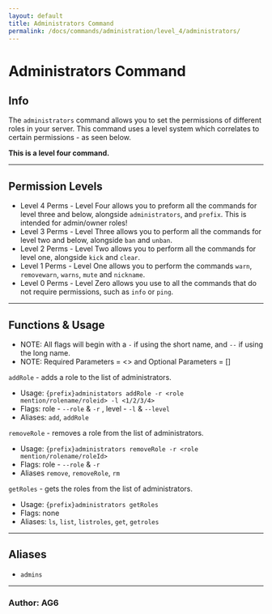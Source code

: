 ```yaml
---
layout: default
title: Administrators Command
permalink: /docs/commands/administration/level_4/administrators/
---
```


# Administrators Command
## Info
The `administrators` command allows you to set the permissions of different roles in your server. This command uses a level system which correlates to certain permissions - as seen below. 

**This is a level four command.**

---
## Permission Levels

* Level 4 Perms - Level Four allows you to preform all the commands for level three and below, alongside `administrators`, and `prefix`. This is intended for admin/owner roles!
* Level 3 Perms - Level Three allows you to perform all the commands for level two and below, alongside `ban` and `unban`.   
* Level 2 Perms - Level Two allows you to perform all the commands for level one, alongside `kick` and `clear`.  
* Level 1 Perms - Level One allows you to perform the commands `warn`, `removewarn`, `warns`, `mute` and `nickname`.
* Level 0 Perms - Level Zero allows you use to all the commands that do not require permissions, such as `info` or `ping`.
---

## Functions & Usage

* NOTE: All flags will begin with a `-` if using the short name, and `--` if using the long name.
* NOTE: Required Parameters = <> and Optional Parameters = []

`addRole` - adds a role to the list of administrators.
* Usage: `{prefix}administators addRole -r <role mention/rolename/roleid> -l <1/2/3/4>` 
* Flags: role - `--role` & `-r` , level - `-l` & `--level`
* Aliases: `add`, `addRole`

`removeRole` - removes a role from the list of administrators.
* Usage: `{prefix}administrators removeRole -r <role mention/rolename/roleId>`
* Flags: role - `--role` & `-r`
* Aliases `remove`, `removeRole`, `rm`

`getRoles` - gets the roles from the list of administrators.
* Usage: `{prefix}administrators getRoles`
* Flags: none
* Aliases: `ls`, `list`, `listroles`, `get`, `getroles`

---
## Aliases
* `admins`
---

### **Author: AG6**
